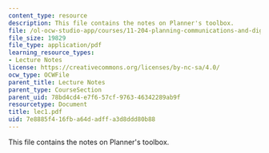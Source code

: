 ```yaml
---
content_type: resource
description: This file contains the notes on Planner's toolbox.
file: /ol-ocw-studio-app/courses/11-204-planning-communications-and-digital-media-fall-2004/7e8885f416fba64dadffa3d8ddd80b88_lec1.pdf
file_size: 19829
file_type: application/pdf
learning_resource_types:
- Lecture Notes
license: https://creativecommons.org/licenses/by-nc-sa/4.0/
ocw_type: OCWFile
parent_title: Lecture Notes
parent_type: CourseSection
parent_uid: 78bd4cd4-e7f6-57cf-9763-46342289ab9f
resourcetype: Document
title: lec1.pdf
uid: 7e8885f4-16fb-a64d-adff-a3d8ddd80b88
---
```

This file contains the notes on Planner's toolbox.